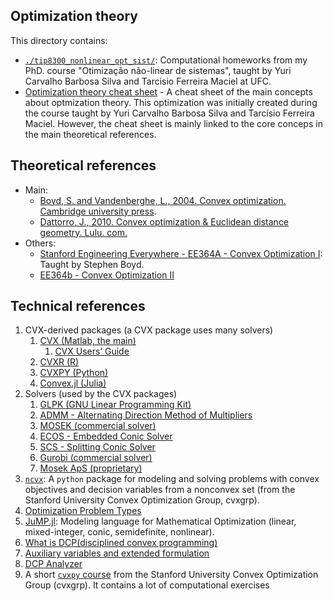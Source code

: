 ## Optimization theory

This directory contains:
- [`./tip8300_nonlinear_opt_sist/`](./tip8300_nonlinear_opt_sist): Computational homeworks from my PhD. course "Otimização não-linear de sistemas", taught by Yuri Carvalho Barbosa Silva and Tarcisio Ferreira Maciel at UFC.
- [Optimization theory cheat sheet](./opt_cheatsheet) - A cheat sheet of the main concepts about optmization theory. This optimization was initially created during the course taught by Yuri Carvalho Barbosa Silva and Tarcísio Ferreira Maciel. However, the cheat sheet is mainly linked to the core conceps in the main theoretical references.

## Theoretical references
- Main:
    - [Boyd, S. and Vandenberghe, L., 2004. Convex optimization. Cambridge university press][23].
    - [Dattorro, J., 2010. Convex optimization & Euclidean distance geometry. Lulu. com.][24]
- Others:
    - [Stanford Engineering Everywhere - EE364A - Convex Optimization I][22]: Taught by Stephen Boyd.
    - [EE364b - Convex Optimization II][25]


## Technical references

1. CVX-derived packages (a CVX package uses many solvers)
    1. [CVX (Matlab, the main)][8]
        1. [CVX Users’ Guide][12]
    2. [CVXR (R)][9]
    3. [CVXPY (Python)][10]
    4. [Convex.jl (Julia)][11]
2. Solvers (used by the CVX packages)
    1. [GLPK (GNU Linear Programming Kit)][1]
    2. [ADMM - Alternating Direction Method of Multipliers][2]
    3. [MOSEK (commercial solver)][3]
    4. [ECOS - Embedded Conic Solver][4]
    5. [SCS - Splitting Conic Solver][5]
    6. [Gurobi (commercial solver)][6]
    7. [Mosek ApS (proprietary)][7]
3. [`ncvx`][18]: A `python` package for modeling and solving problems with convex objectives and decision variables from a nonconvex set (from the Stanford University Convex Optimization Group, cvxgrp).
4. [Optimization Problem Types][16]
5. [JuMP.jl][21]: Modeling language for Mathematical Optimization (linear, mixed-integer, conic, semidefinite, nonlinear). 
6. [What is DCP(disciplined convex programming)][13]
7. [Auxiliary variables and extended formulation][14]
8. [DCP Analyzer][15]
9. A short [`cvxpy` course][19] from the Stanford University Convex Optimization Group (cvxgrp). It contains a lot of computational exercises

[1]: https://www.gnu.org/software/glpk/
[2]: https://stanford.edu/~boyd/admm.html
[3]: https://en.wikipedia.org/wiki/MOSEK
[4]: https://github.com/embotech/ecos
[5]: https://www.cvxgrp.org/scs/
[6]: https://www.gurobi.com/
[7]: https://www.mosek.com/
[8]: http://cvxr.com/
[9]: https://cran.r-project.org/web/packages/CVXR/vignettes/cvxr_intro.html#:~:text=CVXR%20is%20an%20R%20package,form%20required%20by%20most%20solvers.
[10]: https://www.cvxpy.org/
[11]: https://jump.dev/Convex.jl/stable/
[12]: http://cvxr.com/cvx/doc/index.html
[13]: http://cvxr.com/cvx/doc/intro.html#what-is-disciplined-convex-programming
[14]: https://jump.dev/Convex.jl/stable/#Extended-formulations-and-the-DCP-ruleset
[15]: https://dcp.stanford.edu/analyzer
[16]: https://neos-guide.org/guide/types/
[18]: https://github.com/cvxgrp/ncvx
[19]: https://github.com/cvxgrp/cvx_short_course/
[20]: https://github.com/cvxgrp/cvxbook_additional_exercises/
[21]: https://github.com/jump-dev/JuMP.jl
[22]: https://see.stanford.edu/Course/EE364A
[23]: https://web.stanford.edu/~boyd/cvxbook/bv_cvxbook.pdf
[24]: https://www.convexoptimization.com/TOOLS/0976401304_v2011.04.25.pdf
[25]: https://web.stanford.edu/class/ee364b/
